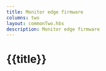 ```yaml
---
title: Monitor edge firmware
columns: two
layout: commonTwo.hbs
description: Monitor edge firmware
---
```


# {{title}}
